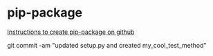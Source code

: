 # pip-package

[Instructions to create pip-package on github](https://dev.to/rf_schubert/how-to-create-a-pip-package-and-host-on-private-github-repo-58pa)

git commit -am "updated setup.py and created my_cool_test_method"
